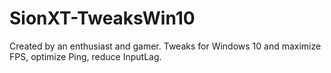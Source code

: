 # SionXT-TweaksWin10
Created by an enthusiast and gamer. Tweaks for Windows 10 and maximize FPS, optimize Ping, reduce InputLag.
